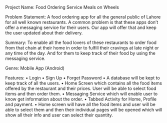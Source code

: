 Project Name: 
Food Ordering Service Meals on Wheels

Problem Statement: 
A food ordering app for all the general public of Lahore for all well known restaurants. A common problem is that these apps don’t offer a messaging service for their users. Our app will offer that and keep the user updated about their delivery.

Summary:
To enable all the food lovers of these restaurants to order food from that chain at their home in order to fulfill their cravings at late night or any time of the day. And for them to keep track of their food by using the messaging service. 

Genre: Mobile App (Android)

Features:
•	Login
•	Sign Up
•	Forget Password
•	A database will be kept to keep track of all the users.
•	Home Screen which contains all the food items offered by the restaurant and their prices. User will be able to select food items and then order them. 
•	Messaging Service which will enable user to know get information about the order.
•	Tabbed Activity for Home, Profile and payment.
•	Home screen will have all the food items and user will be able to select them and then their individual pages will be opened which will show all their info and user can select their quantity.
